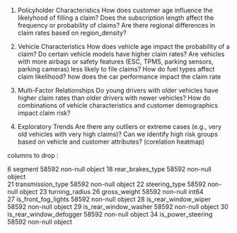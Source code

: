 1. Policyholder Characteristics
How does customer age influence the likelyhood of filling a claim?
Does the subscription length affect the frequency or probability of claims?
Are there regional differences in claim rates based on region_density?

2. Vehicle Characteristics
How does vehicle age impact the probability of a claim?
Do certain vehicle models have higher claim rates?
Are vehicles with more airbags or safety features (ESC, TPMS, parking sensors, parking cameras) less likely to file claims?
How do fuel types affect claim likelihood?
how does the car performance impact the claim rate 

5. Multi-Factor Relationships
Do young drivers with older vehicles have higher claim rates than older drivers with newer vehicles?
How do combinations of vehicle characteristics and customer demographics impact claim risk?

6. Exploratory Trends
Are there any outliers or extreme cases (e.g., very old vehicles with very high claims)?
Can we identify high risk groups based on vehicle and customer attributes? (corelation heatmap)



columns to drop :

 
 
 6   segment                           58592 non-null  object 
 18  rear_brakes_type                  58592 non-null  object  
 21  transmission_type                 58592 non-null  object 
 22  steering_type                     58592 non-null  object 
 23  turning_radius
 26  gross_weight                      58592 non-null  int64  
 27  is_front_fog_lights               58592 non-null  object 
 28  is_rear_window_wiper              58592 non-null  object 
 29  is_rear_window_washer             58592 non-null  object 
 30  is_rear_window_defogger           58592 non-null  object 
 34  is_power_steering                 58592 non-null  object 
  
